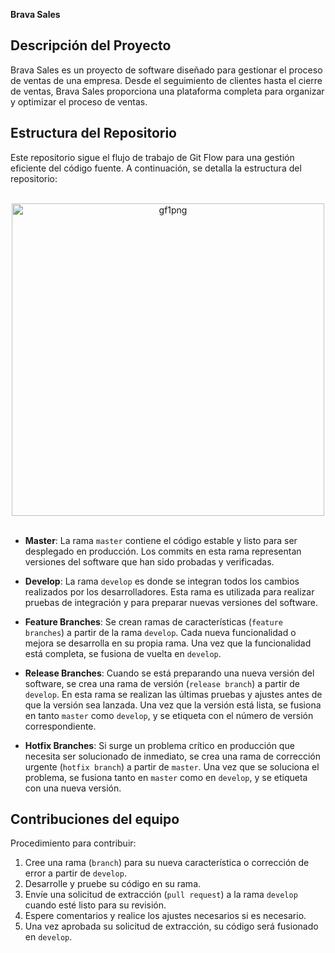**Brava Sales**

## Descripción del Proyecto

Brava Sales es un proyecto de software diseñado para gestionar el proceso de ventas de una empresa. Desde el seguimiento de clientes hasta el cierre de ventas, Brava Sales proporciona una plataforma completa para organizar y optimizar el proceso de ventas.

## Estructura del Repositorio

Este repositorio sigue el flujo de trabajo de Git Flow para una gestión eficiente del código fuente. A continuación, se detalla la estructura del repositorio:

<br>
<div align="center">
  <img src="https://i.ibb.co/kqyzHPQ/gf1png.png" alt="gf1png" border="0" width="500"/>
</div>
<br>

- **Master**: La rama `master` contiene el código estable y listo para ser desplegado en producción. Los commits en esta rama representan versiones del software que han sido probadas y verificadas.

- **Develop**: La rama `develop` es donde se integran todos los cambios realizados por los desarrolladores. Esta rama es utilizada para realizar pruebas de integración y para preparar nuevas versiones del software.

- **Feature Branches**: Se crean ramas de características (`feature branches`) a partir de la rama `develop`. Cada nueva funcionalidad o mejora se desarrolla en su propia rama. Una vez que la funcionalidad está completa, se fusiona de vuelta en `develop`.

- **Release Branches**: Cuando se está preparando una nueva versión del software, se crea una rama de versión (`release branch`) a partir de `develop`. En esta rama se realizan las últimas pruebas y ajustes antes de que la versión sea lanzada. Una vez que la versión está lista, se fusiona en tanto `master` como `develop`, y se etiqueta con el número de versión correspondiente.

- **Hotfix Branches**: Si surge un problema crítico en producción que necesita ser solucionado de inmediato, se crea una rama de corrección urgente (`hotfix branch`) a partir de `master`. Una vez que se soluciona el problema, se fusiona tanto en `master` como en `develop`, y se etiqueta con una nueva versión.
## Contribuciones del equipo

Procedimiento para contribuir:

1. Cree una rama (`branch`) para su nueva característica o corrección de error a partir de `develop`.
2. Desarrolle y pruebe su código en su rama.
3. Envíe una solicitud de extracción (`pull request`) a la rama `develop` cuando esté listo para su revisión.
4. Espere comentarios y realice los ajustes necesarios si es necesario.
5. Una vez aprobada su solicitud de extracción, su código será fusionado en `develop`.

